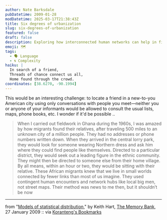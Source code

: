 ```yaml
---
author: Nate Barksdale
pubDatetime: 2009-01-28
modDatetime: 2025-03-17T21:38:43Z
title: Six degrees of urbanization
slug: six-degrees-of-urbanization
featured: false
draft: false
description: Exploring how interconnected human networks can help in finding loved ones, even in unfamiliar cities.
emoji: 🗺️
tags:
  - 🗣️ Language
  - 🌀 Complexity
haiku: |
  In search of a friend,  
  Threads of chance connect us all,  
  Home found through the crowd.
coordinates: [38.6270, -90.1994]
---
```


This would be an interesting challenge: to locate a friend in a new-to-you American city using only conversations with people you meet—neither you or anyone of your informants would be allowed to consult the usual lists, maps, phone books, etc. I wonder if it'd be possible ..

> When I carried out fieldwork in Ghana during the 1960s, I was amazed by how migrants found their relatives, after traveling 500 miles to an unknown city of a million people. They had no addresses or phone numbers written down. When they arrived in the central lorry park, they would look for someone wearing Northern dress and ask him where they could find people like themselves. Directed to a particular district, they would seek out a leading figure in the ethnic community. They might then be directed to someone else from their home village. By all means, within an hour or two, they would be sitting with their relative. These African migrants knew that we live in small worlds connected by fewer links than most of us imagine. They used contingent human encounters and network hubs like local big men, not street maps. Their method was news to me then, but it shouldn’t be now

---

from "[Models of statistical distribution](https://www.google.com/search?q=%22Models%20of%20statistical%20distribution%22%20thememorybank.co.uk)," by Keith Hart, [The Memory Bank](http://web.archive.org/web/20210723222137/https://thememorybank.co.uk/2009/01/27/models-of-statistical-distribution/), 27 January 2009 :: via [Koranteng's Bookmarks](http://web.archive.org/web/20160413094605/http://delicious.com/amaah)
